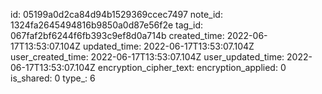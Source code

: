 id: 05199a0d2ca84d94b1529369ccec7497
note_id: 1324fa2645494816b9850a0d87e56f2e
tag_id: 067faf2bf6244f6fb393c9ef8d0a714b
created_time: 2022-06-17T13:53:07.104Z
updated_time: 2022-06-17T13:53:07.104Z
user_created_time: 2022-06-17T13:53:07.104Z
user_updated_time: 2022-06-17T13:53:07.104Z
encryption_cipher_text: 
encryption_applied: 0
is_shared: 0
type_: 6